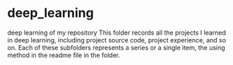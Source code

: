 # deep_learning
deep learning of my repository 
This folder records all the projects I learned in deep learning, including project source code, project experience, and so on. 
Each of these subfolders represents a series or a single item, the using method  in the readme file in the folder.

